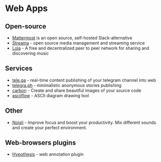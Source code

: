 # Web Apps

## Open-source

* [Mattermost](https://www.mattermost.org/) is an open source, self-hosted Slack-alternative
* [Streama](http://dularion.github.io/streama/) - open source media management and streaming service
* [Lola](https://lolashare.com/) - A free and decentralized peer to peer network for sharing and discovering music

## Services

* [tele.ga](http://tele.ga) - real-time content publishing of your telegram channel into web
* [telegra.ph](http://telegra.ph) - minimalistic anonymous stories publishing
* [carbon](https://carbon.now.sh) - Create and share beautiful images of your source code
* [asciiflow](http://asciiflow.com/) - ASCII diagram drawing tool

## Other

* [Noisli](https://www.noisli.com/) - Improve focus and boost your productivity. Mix different sounds and create your perfect environment.


## Web-browsers plugins

* [Hypothesis](https://hypothes.is) - web annotation plugin

